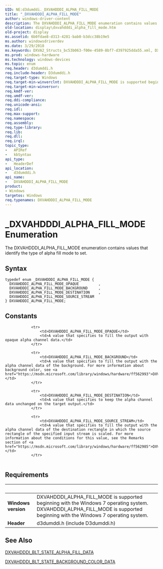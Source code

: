 ```yaml
---
UID: NE:d3dumddi._DXVAHDDDI_ALPHA_FILL_MODE
title: "_DXVAHDDDI_ALPHA_FILL_MODE"
author: windows-driver-content
description: The DXVAHDDDI_ALPHA_FILL_MODE enumeration contains values that identify the type of alpha fill mode to set.
old-location: display\dxvahdddi_alpha_fill_mode.htm
old-project: display
ms.assetid: 6b0fdae8-d313-4281-bab0-b3dcc38b19e5
ms.author: windowsdriverdev
ms.date: 3/29/2018
ms.keywords: DXVA2_Structs_bc53b063-f00e-4589-8bf7-d397925dda55.xml, DXVAHDDDI_ALPHA_FILL_MODE, DXVAHDDDI_ALPHA_FILL_MODE enumeration [Display Devices], DXVAHDDDI_ALPHA_FILL_MODE_BACKGROUND, DXVAHDDDI_ALPHA_FILL_MODE_DESTINATION, DXVAHDDDI_ALPHA_FILL_MODE_OPAQUE, DXVAHDDDI_ALPHA_FILL_MODE_SOURCE_STREAM, _DXVAHDDDI_ALPHA_FILL_MODE, d3dumddi/DXVAHDDDI_ALPHA_FILL_MODE, d3dumddi/DXVAHDDDI_ALPHA_FILL_MODE_BACKGROUND, d3dumddi/DXVAHDDDI_ALPHA_FILL_MODE_DESTINATION, d3dumddi/DXVAHDDDI_ALPHA_FILL_MODE_OPAQUE, d3dumddi/DXVAHDDDI_ALPHA_FILL_MODE_SOURCE_STREAM, display.dxvahdddi_alpha_fill_mode
ms.prod: windows-hardware
ms.technology: windows-devices
ms.topic: enum
req.header: d3dumddi.h
req.include-header: D3dumddi.h
req.target-type: Windows
req.target-min-winverclnt: DXVAHDDDI_ALPHA_FILL_MODE is supported beginning with the Windows 7 operating system.
req.target-min-winversvr: 
req.kmdf-ver: 
req.umdf-ver: 
req.ddi-compliance: 
req.unicode-ansi: 
req.idl: 
req.max-support: 
req.namespace: 
req.assembly: 
req.type-library: 
req.lib: 
req.dll: 
req.irql: 
topic_type:
-	APIRef
-	kbSyntax
api_type:
-	HeaderDef
api_location:
-	d3dumddi.h
api_name:
-	DXVAHDDDI_ALPHA_FILL_MODE
product:
- Windows
targetos: Windows
req.typenames: DXVAHDDDI_ALPHA_FILL_MODE
---
```


# _DXVAHDDDI_ALPHA_FILL_MODE Enumeration
The DXVAHDDDI_ALPHA_FILL_MODE enumeration contains values that identify the type of alpha fill mode to set.

## Syntax
```
typedef enum _DXVAHDDDI_ALPHA_FILL_MODE {
  DXVAHDDDI_ALPHA_FILL_MODE_OPAQUE         ,
  DXVAHDDDI_ALPHA_FILL_MODE_BACKGROUND     ,
  DXVAHDDDI_ALPHA_FILL_MODE_DESTINATION    ,
  DXVAHDDDI_ALPHA_FILL_MODE_SOURCE_STREAM
} DXVAHDDDI_ALPHA_FILL_MODE;
```

## Constants

<table>
            
                <tr>
                    <td>DXVAHDDDI_ALPHA_FILL_MODE_OPAQUE</td>
                    <td>A value that specifies to fill the output with opaque alpha channel data.</td>
                </tr>
            
                <tr>
                    <td>DXVAHDDDI_ALPHA_FILL_MODE_BACKGROUND</td>
                    <td>A value that specifies to fill the output with the alpha channel data of the background. For more information about background color, see <a href="https://msdn.microsoft.com/library/windows/hardware/ff562993">DXVAHDDDI_BLT_STATE_BACKGROUND_COLOR_DATA</a>.</td>
                </tr>
            
                <tr>
                    <td>DXVAHDDDI_ALPHA_FILL_MODE_DESTINATION</td>
                    <td>A value that specifies to keep the alpha channel data unchanged on the target output.</td>
                </tr>
            
                <tr>
                    <td>DXVAHDDDI_ALPHA_FILL_MODE_SOURCE_STREAM</td>
                    <td>A value that specifies to fill the output with the alpha channel data of the destination rectangle in which the source rectangle of the specified input stream is scaled. For more information about the conditions for this value, see the Remarks section of <a href="https://msdn.microsoft.com/library/windows/hardware/ff562985">DXVAHDDDI_BLT_STATE_ALPHA_FILL_DATA</a>.</td>
                </tr>
</table>


## Requirements
| &nbsp; | &nbsp; |
| ---- |:---- |
| **Windows version** | DXVAHDDDI_ALPHA_FILL_MODE is supported beginning with the Windows 7 operating system. DXVAHDDDI_ALPHA_FILL_MODE is supported beginning with the Windows 7 operating system. |
| **Header** | d3dumddi.h (include D3dumddi.h) |

## See Also

<a href="https://msdn.microsoft.com/library/windows/hardware/ff562985">DXVAHDDDI_BLT_STATE_ALPHA_FILL_DATA</a>



<a href="https://msdn.microsoft.com/library/windows/hardware/ff562993">DXVAHDDDI_BLT_STATE_BACKGROUND_COLOR_DATA</a>